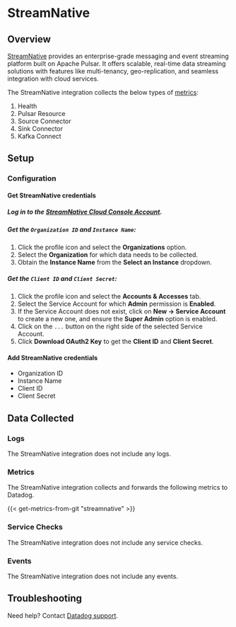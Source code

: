 # StreamNative

## Overview

[StreamNative][1] provides an enterprise-grade messaging and event streaming platform built on Apache Pulsar. It offers scalable, real-time data streaming solutions with features like multi-tenancy, geo-replication, and seamless integration with cloud services.

The StreamNative integration collects the below types of [metrics][2]:

1. Health
2. Pulsar Resource
3. Source Connector
4. Sink Connector
5. Kafka Connect

## Setup

### Configuration

#### Get StreamNative credentials

##### Log in to the [StreamNative Cloud Console Account][3].
##### Get the `Organization ID` and `Instance Name`:
1. Click the profile icon and select the **Organizations** option.
2. Select the **Organization** for which data needs to be collected.
3. Obtain the **Instance Name** from the **Select an Instance** dropdown.
##### Get the `Client ID` and `Client Secret`:
1. Click the profile icon and select the **Accounts & Accesses** tab.
2. Select the Service Account for which **Admin** permission is **Enabled**.
3. If the Service Account does not exist, click on **New -> Service Account** to create a new one, and ensure the **Super Admin** option is enabled.
4. Click on the `...` button on the right side of the selected Service Account.
5. Click **Download OAuth2 Key** to get the **Client ID** and **Client Secret**.


#### Add StreamNative credentials

- Organization ID 
- Instance Name
- Client ID  
- Client Secret  


## Data Collected

### Logs 

The StreamNative integration does not include any logs.

### Metrics

The StreamNative integration collects and forwards the following metrics to Datadog.

{{< get-metrics-from-git "streamnative" >}}

### Service Checks

The StreamNative integration does not include any service checks.

### Events

The StreamNative integration does not include any events.

## Troubleshooting

Need help? Contact [Datadog support][4].

[1]: https://streamnative.io/
[2]: https://docs.streamnative.io/docs/cloud-metrics-api#metrics-endpoint
[3]: https://console.streamnative.cloud/
[4]: https://docs.datadoghq.com/help/